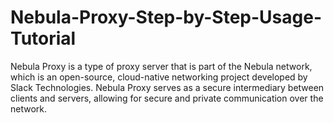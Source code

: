 # Nebula-Proxy-Step-by-Step-Usage-Tutorial
Nebula Proxy is a type of proxy server that is part of the Nebula network, which is an open-source, cloud-native networking project developed by Slack Technologies. Nebula Proxy serves as a secure intermediary between clients and servers, allowing for secure and private communication over the network.
